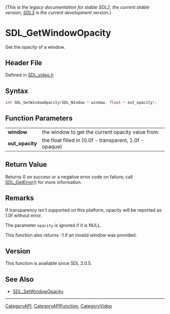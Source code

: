 ###### (This is the legacy documentation for stable SDL2, the current stable version; [SDL3](https://wiki.libsdl.org/SDL3/) is the current development version.)
# SDL_GetWindowOpacity

Get the opacity of a window.

## Header File

Defined in [SDL_video.h](https://github.com/libsdl-org/SDL/blob/SDL2/include/SDL_video.h)

## Syntax

```c
int SDL_GetWindowOpacity(SDL_Window * window, float * out_opacity);

```

## Function Parameters

|                     |                                                         |
| ------------------- | ------------------------------------------------------- |
| **window**          | the window to get the current opacity value from        |
| **out_opacity**     | the float filled in (0.0f - transparent, 1.0f - opaque) |

## Return Value

Returns 0 on success or a negative error code on failure; call
[SDL_GetError](SDL_GetError)() for more information.

## Remarks

If transparency isn't supported on this platform, opacity will be reported
as 1.0f without error.

The parameter `opacity` is ignored if it is NULL.

This function also returns -1 if an invalid window was provided.

## Version

This function is available since SDL 2.0.5.

## See Also

- [SDL_SetWindowOpacity](SDL_SetWindowOpacity)

----
[CategoryAPI](CategoryAPI), [CategoryAPIFunction](CategoryAPIFunction), [CategoryVideo](CategoryVideo)

